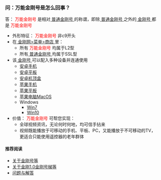 ### 问：万能金刚号是怎么回事？
答：<font color="Red"> 万能金刚号 </font>是相对[ 普通金刚号 ](https://a2zitpro.github.io/web/普通金刚号)的称谓，即除[ 普通金刚号 ](https://a2zitpro.github.io/web/普通金刚号)之外的[ 金刚号 ](https://a2zitpro.github.io/web/金刚号)都是<font color="Red"> 万能金刚号 </font>
- 外形特征：<font color="Red"> 万能金刚号 </font>非c9开头
- 在[ 金刚网>菜单>商店 ](https://atozitpro.net/shop)里：
  - 所有<font color="Red"> 万能金刚号 </font>均属于L2型
  - 所有[ 普通金刚号 ](https://a2zitpro.github.io/web/普通金刚号)均属于SSL型
- 该[ 金刚号 ](https://a2zitpro.github.io/web/金刚号)可以配入多种设备并连通使用
  - [安卓手机](https://a2zitpro.github.io/web/android)
  - [安卓平板](https://a2zitpro.github.io/web/android)
  - [安卓机顶盒](https://a2zitpro.github.io/web/android)
  - [苹果手机](https://a2zitpro.github.io/web/ios)
  - [苹果平板](https://a2zitpro.github.io/web/ios)
  - [苹果电脑MacOS](https://a2zitpro.github.io/web/mac)
  - Windows
     - [Win7](https://a2zitpro.github.io/web/win7)
     - [Win10](https://a2zitpro.github.io/web/win10) 
- 价值：<font color="Red"> 万能金刚号 </font>可帮您实现：
  - 全球视频资讯，无论何时何地，均可信手拈来
  - 视频既能播放于可移动的手机、平板、PC，又能播放于不可移动的TV，更适合只能使用遥控器的老年群体

#### 推荐阅读

- [关于金刚号等](https://a2zitpro.github.io/web/列表-金刚号及相关问题)
- [关于金刚1.0金刚号梯等](https://a2zitpro.github.io/web/列表-关于金刚1.0配置金刚号型翻墙梯及相关问题)
- [问题与解答](https://a2zitpro.github.io/web/列表-问题与解答)
